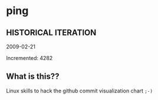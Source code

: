 # ping

## HISTORICAL ITERATION
2009-02-21

Incremented: 4282

## What is this?? 
Linux skills to hack the github commit visualization chart `;-)`

